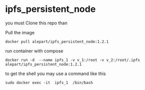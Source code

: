 # ipfs_persistent_node

you must Clone this repo than

Pull the image
```
docker pull alepart/ipfs_persistent_node:1.2.1
```
run container with compose
```
docker run -d  --name ipfs_1 -v v_1:/root -v v_2:/root/.ipfs  alepart/ipfs_persistent_node:1.2.1
```

to get the shell you may use a command like this
```
sudo docker exec -it  ipfs_1  /bin/bash
```
